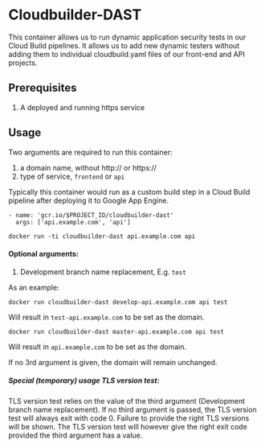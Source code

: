 # Cloudbuilder-DAST

This container allows us to run dynamic application security tests in our Cloud Build pipelines.
It allows us to add new dynamic testers without adding them to individual cloudbuild.yaml files of our front-end and API projects.

## Prerequisites

1. A deployed and running https service

## Usage

Two arguments are required to run this container:
1. a domain name, without http:// or https://
2. type of service, `frontend` or `api`

Typically this container would run as a custom build step in a Cloud Build pipeline after deploying it to Google App Engine.

```
- name: 'gcr.io/$PROJECT_ID/cloudbuilder-dast'
  args: ['api.example.com', 'api']
```

```
docker run -ti cloudbuilder-dast api.example.com api
```
#### Optional arguments:
1. Development branch name replacement, E.g. `test`

As an example:

```
docker run cloudbuilder-dast develop-api.example.com api test
```
Will result in `test-api.example.com` to be set as the domain.
```
docker run cloudbuilder-dast master-api.example.com api test
```
Will result in `api.example.com` to be set as the domain.

If no 3rd argument is given, the domain will remain unchanged.

##### Special (temporary) usage TLS version test:
TLS version test relies on the value of the third argument (Development branch name replacement).
If no third argument is passed, the TLS version test will always exit with code 0. Failure to provide the
right TLS versions will be shown.
The TLS version test will however give the right exit code provided the third argument has a value.
